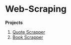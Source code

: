 # Web-Scraping

**Projects**
1. [Quote Scrapper](https://github.com/ChandrashekharRobbi/Web-Scraping/tree/main/Quote%20Scrapper)
2. [Book Scrapper](https://github.com/ChandrashekharRobbi/Web-Scraping/tree/main/Book%20Scraper)
